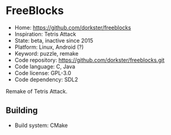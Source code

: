 # FreeBlocks

- Home: https://github.com/dorkster/freeblocks
- Inspiration: Tetris Attack
- State: beta, inactive since 2015
- Platform: Linux, Android (?)
- Keyword: puzzle, remake
- Code repository: https://github.com/dorkster/freeblocks.git
- Code language: C, Java
- Code license: GPL-3.0
- Code dependency: SDL2

Remake of Tetris Attack.

## Building

- Build system: CMake
